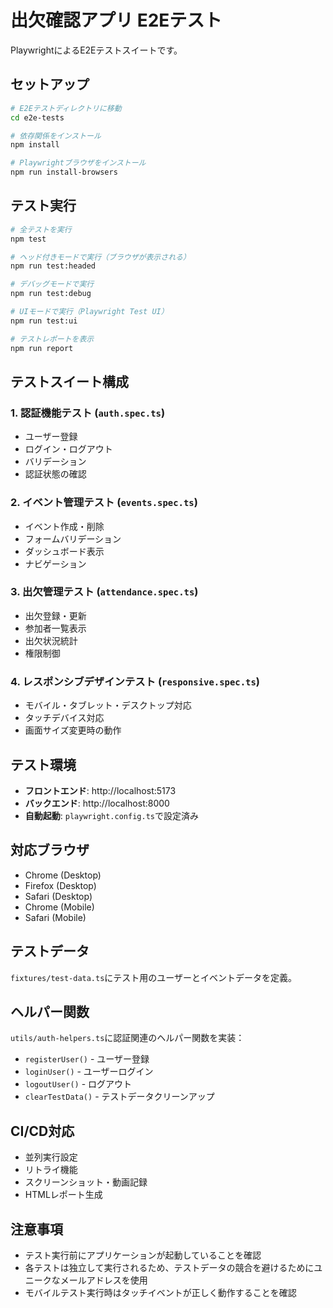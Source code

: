 # 出欠確認アプリ E2Eテスト

PlaywrightによるE2Eテストスイートです。

## セットアップ

```bash
# E2Eテストディレクトリに移動
cd e2e-tests

# 依存関係をインストール
npm install

# Playwrightブラウザをインストール
npm run install-browsers
```

## テスト実行

```bash
# 全テストを実行
npm test

# ヘッド付きモードで実行（ブラウザが表示される）
npm run test:headed

# デバッグモードで実行
npm run test:debug

# UIモードで実行（Playwright Test UI）
npm run test:ui

# テストレポートを表示
npm run report
```

## テストスイート構成

### 1. 認証機能テスト (`auth.spec.ts`)
- ユーザー登録
- ログイン・ログアウト
- バリデーション
- 認証状態の確認

### 2. イベント管理テスト (`events.spec.ts`)
- イベント作成・削除
- フォームバリデーション
- ダッシュボード表示
- ナビゲーション

### 3. 出欠管理テスト (`attendance.spec.ts`)
- 出欠登録・更新
- 参加者一覧表示
- 出欠状況統計
- 権限制御

### 4. レスポンシブデザインテスト (`responsive.spec.ts`)
- モバイル・タブレット・デスクトップ対応
- タッチデバイス対応
- 画面サイズ変更時の動作

## テスト環境

- **フロントエンド**: http://localhost:5173
- **バックエンド**: http://localhost:8000
- **自動起動**: `playwright.config.ts`で設定済み

## 対応ブラウザ

- Chrome (Desktop)
- Firefox (Desktop)
- Safari (Desktop)
- Chrome (Mobile)
- Safari (Mobile)

## テストデータ

`fixtures/test-data.ts`にテスト用のユーザーとイベントデータを定義。

## ヘルパー関数

`utils/auth-helpers.ts`に認証関連のヘルパー関数を実装：
- `registerUser()` - ユーザー登録
- `loginUser()` - ユーザーログイン
- `logoutUser()` - ログアウト
- `clearTestData()` - テストデータクリーンアップ

## CI/CD対応

- 並列実行設定
- リトライ機能
- スクリーンショット・動画記録
- HTMLレポート生成

## 注意事項

- テスト実行前にアプリケーションが起動していることを確認
- 各テストは独立して実行されるため、テストデータの競合を避けるためにユニークなメールアドレスを使用
- モバイルテスト実行時はタッチイベントが正しく動作することを確認